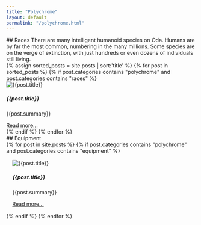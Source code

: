 ```yaml
---
title: "Polychrome"
layout: default
permalink: "/polychrome.html"
---
```

<div class="container" markdown='1'>
## Races
There are many intelligent humanoid species on Oda. Humans are by far the most common, numbering in the many millions. Some species are on the verge of extinction, with just hundreds or even dozens of individuals still living.
<div class='grid-section'>
{% assign sorted_posts = site.posts | sort:'title' %}
{% for post in sorted_posts  %}
{% if post.categories contains "polychrome" and post.categories contains "races" %}

<div class="card" style="">
  <img class="card-img-top" src='{{site.url}}/{{post.image}}' alt="{{post.title}}">
  <div class="card-body">
    <h5 class="card-title">
      {{post.title}}
    </h5>
    <p>{{post.summary}}</p>
    <a href="{{post.url}}">Read more...</a>
  </div>
</div>
{% endif %}
{% endfor %}
</div>
</div>


<div class="container" markdown='1'>
## Equipment
<div class='row'>
{% for post in site.posts %}
{% if post.categories contains "polychrome" and post.categories contains "equipment" %}

<div class="card" style="width: 18rem; margin: 1rem;">
  <img class="card-img-top" src='{{site.url}}/{{post.image}}' alt="{{post.title}}">
  <div class="card-body">
    <h5 class="card-title">
      {{post.title}}
    </h5>
    <p>{{post.summary}}</p>
    <a href="{{post.url}}">Read more...</a>
  </div>
</div>
{% endif %}
{% endfor %}
</div>
</div>